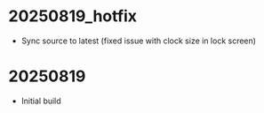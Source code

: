 # 20250819_hotfix
- Sync source to latest (fixed issue with clock size in lock screen)

# 20250819
- Initial build
